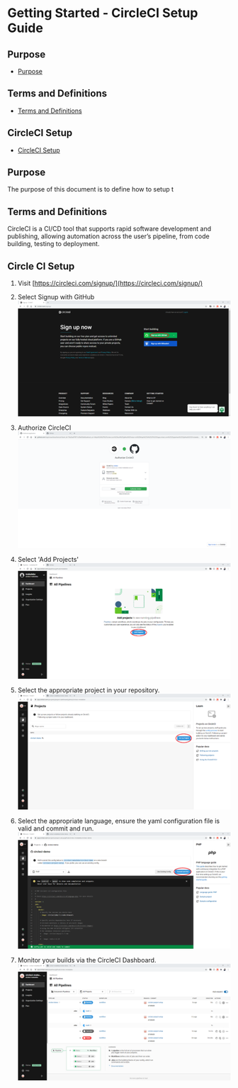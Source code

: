 ﻿# Getting Started - CircleCI Setup Guide

## Purpose
- [Purpose](#purpose)

## Terms and Definitions 
- [Terms and Definitions](#terms-and-definitions)

## CircleCI Setup 
- [CircleCI Setup](#CircleCI-Setup)


## Purpose
The purpose of this document is to define how to setup t

## Terms and Definitions
CircleCI is a CI/CD tool that supports rapid software development and publishing, allowing automation across the user’s pipeline, from code building, testing to deployment.

## Circle CI Setup

1. Visit [https://circleci.com/signup/](https://circleci.com/signup/)

2. Select Signup with GitHub 
![SignUp with GitHub.](img/CircleCI1.png)

3. Authorize CircleCI
![Authorize.](img/CircleCI2.png)

4. Select 'Add Projects'
![Add Projects.](img/CircleCI3.png)

5. Select the appropriate project in your repository.
![Select Project.](img/CircleCI4.png)

6. Select the appropriate language, ensure the yaml configuration file is valid and commit and run.
![YAML Configuration.](img/CircleCI5.png)

7. Monitor your builds via the CircleCI Dashboard. 
![Dashboard.](img/CircleCI6.png)
